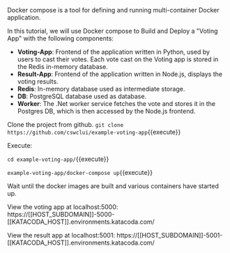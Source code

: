Docker compose is a tool for defining and running multi-container Docker application.

In this tutorial, we will use Docker compose to Build and Deploy a "Voting App" with the following components:
* **Voting-App**: Frontend of the application written in Python, used by users to cast their votes. Each vote cast on the Voting app is stored in the Redis in-memory database.
* **Result-App**: Frontend of the application written in Node.js, displays the voting results.
* **Redis**: In-memory database used as intermediate storage.
* **DB**: PostgreSQL database used as database.
* **Worker**: The .Net worker service fetches the vote and stores it in the Postgres DB, which is then accessed by the Node.js frontend.

Clone the project from github.
`git clone https://github.com/cswclui/example-voting-app`{{execute}}


Execute:

`cd example-voting-app/`{{execute}}

`example-voting-app/docker-compose up`{{execute}}




Wait until the docker images are built and various containers have started up.


View the voting app at localhost:5000:
https://[[HOST_SUBDOMAIN]]-5000-[[KATACODA_HOST]].environments.katacoda.com/

View the result app at localhost:5001:
https://[[HOST_SUBDOMAIN]]-5001-[[KATACODA_HOST]].environments.katacoda.com/


